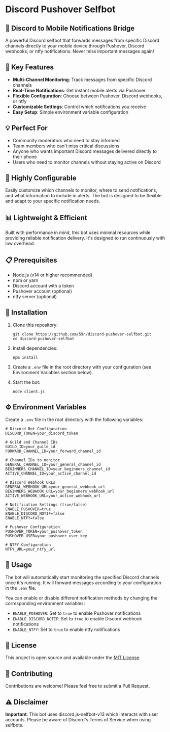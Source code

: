 # Discord Pushover Selfbot

## 📱 Discord to Mobile Notifications Bridge

A powerful Discord selfbot that forwards messages from specific Discord channels directly to your mobile device through Pushover, Discord webhooks, or ntfy notifications. Never miss important messages again!

## 🚀 Key Features

- **Multi-Channel Monitoring**: Track messages from specific Discord channels
- **Real-Time Notifications**: Get instant mobile alerts via Pushover
- **Flexible Configuration**: Choose between Pushover, Discord webhooks, or ntfy
- **Customizable Settings**: Control which notifications you receive
- **Easy Setup**: Simple environment variable configuration

## 💡 Perfect For

- Community moderators who need to stay informed
- Team members who can't miss critical discussions
- Anyone who wants important Discord messages delivered directly to their phone
- Users who need to monitor channels without staying active on Discord

## 🔧 Highly Configurable

Easily customize which channels to monitor, where to send notifications, and what information to include in alerts. The bot is designed to be flexible and adapt to your specific notification needs.

## 📊 Lightweight & Efficient

Built with performance in mind, this bot uses minimal resources while providing reliable notification delivery. It's designed to run continuously with low overhead.

## 📋 Prerequisites

- Node.js (v14 or higher recommended)
- npm or yarn
- Discord account with a token
- Pushover account (optional)
- ntfy server (optional)

## 🔧 Installation

1. Clone this repository:
   ```
   git clone https://github.com/59n/discord-pushover-selfbot.git
   cd discord-pushover-selfbot
   ```

2. Install dependencies:
   ```
   npm install
   ```

3. Create a `.env` file in the root directory with your configuration (see Environment Variables section below).

4. Start the bot:
   ```
   node client.js
   ```

## ⚙️ Environment Variables

Create a `.env` file in the root directory with the following variables:

```
# Discord Bot Configuration
DISCORD_TOKEN=your_discord_token

# Guild and Channel IDs
GUILD_ID=your_guild_id
FORWARD_CHANNEL_ID=your_forward_channel_id

# Channel IDs to monitor
GENERAL_CHANNEL_ID=your_general_channel_id
BEGINNERS_CHANNEL_ID=your_beginners_channel_id
ACTIVE_CHANNEL_ID=your_active_channel_id

# Discord Webhook URLs
GENERAL_WEBHOOK_URL=your_general_webhook_url
BEGINNERS_WEBHOOK_URL=your_beginners_webhook_url
ACTIVE_WEBHOOK_URL=your_active_webhook_url

# Notification Settings (true/false)
ENABLE_PUSHOVER=true
ENABLE_DISCORD_NOTIF=false
ENABLE_NTFY=false

# Pushover Configuration
PUSHOVER_TOKEN=your_pushover_token
PUSHOVER_USER=your_pushover_user_key

# NTFY Configuration
NTFY_URL=your_ntfy_url
```

## 🚀 Usage

The bot will automatically start monitoring the specified Discord channels once it's running. It will forward messages according to your configuration in the `.env` file.

You can enable or disable different notification methods by changing the corresponding environment variables:

- `ENABLE_PUSHOVER`: Set to `true` to enable Pushover notifications
- `ENABLE_DISCORD_NOTIF`: Set to `true` to enable Discord webhook notifications
- `ENABLE_NTFY`: Set to `true` to enable ntfy notifications

## 📄 License

This project is open source and available under the [MIT License](LICENSE).

## 🤝 Contributing

Contributions are welcome! Please feel free to submit a Pull Request.

## ⚠️ Disclaimer

**Important**: This bot uses discord.js-selfbot-v13 which interacts with user accounts. Please be aware of Discord's Terms of Service when using selfbots.
